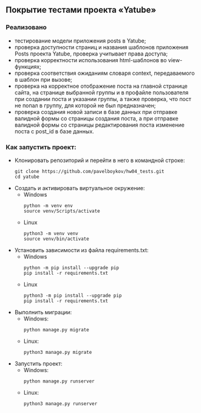 ## Покрытие тестами проекта «Yatube»
### Реализовано
- тестирование модели приложения posts в Yatube;
- проверка доступности страниц и названия шаблонов приложения Posts проекта Yatube, проверка учитывает права доступа;
- проверка корректности использования html-шаблонов во view-функциях;
- проверка соответствия ожиданиям словаря context, передаваемого в шаблон при вызове;
- проверка на корректное отображение поста на главной странице сайта, на странице выбранной группы и в профайле пользователя при создании поста и указании группы, а также проверка, что пост не попал в группу, для которой не был предназначен;
- проверка создания новой записи в базе данных при отправке валидной формы со страницы создания поста, а при отправке валидной формы со страницы редактирования поста изменение поста с post_id в базе данных.

### Как запустить проект:
* Клонировать репозиторий и перейти в него в командной строке: 
  ```
  git clone https://github.com/pavelboykov/hw04_tests.git
  cd yatube
  ```
* Cоздать и активировать виртуальное окружение:
  * Windows
     ```
     python -m venv env
     source venv/Scripts/activate
     ```
  * Linux
    ```
    python3 -m venv venv
    source venv/bin/activate
    ```
* Установить зависимости из файла requirements.txt:
  * Windows
    ```
    python -m pip install --upgrade pip
    pip install -r requirements.txt
    ```
  * Linux
    ```
    python3 -m pip install --upgrade pip
    pip install -r requirements.txt
    ```
* Выполнить миграции:
  * Windows: 
    ```
    python manage.py migrate
    ```
  * Linux: 
    ```
    python3 manage.py migrate
    ```
* Запустить проект:
  * Windows: 
    ```
    python manage.py runserver
    ```
  * Linux: 
    ```
    python3 manage.py runserver
    ```
